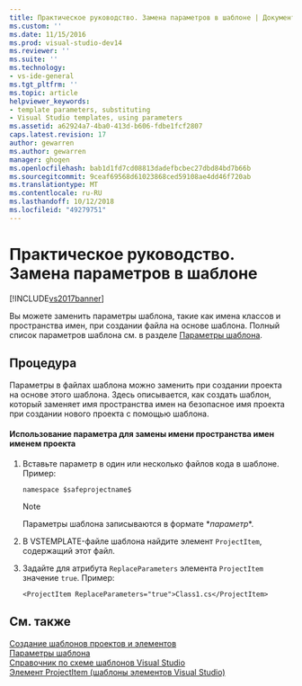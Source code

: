 ```yaml
---
title: Практическое руководство. Замена параметров в шаблоне | Документы Майкрософт
ms.custom: ''
ms.date: 11/15/2016
ms.prod: visual-studio-dev14
ms.reviewer: ''
ms.suite: ''
ms.technology:
- vs-ide-general
ms.tgt_pltfrm: ''
ms.topic: article
helpviewer_keywords:
- template parameters, substituting
- Visual Studio templates, using parameters
ms.assetid: a62924a7-4ba0-413d-b606-fdbe1fcf2807
caps.latest.revision: 17
author: gewarren
ms.author: gewarren
manager: ghogen
ms.openlocfilehash: bab1d1fd7cd08813dadefbcbec27dbd84bd7b66b
ms.sourcegitcommit: 9ceaf69568d61023868ced59108ae4dd46f720ab
ms.translationtype: MT
ms.contentlocale: ru-RU
ms.lasthandoff: 10/12/2018
ms.locfileid: "49279751"
---
```

# <a name="how-to-substitute-parameters-in-a-template"></a>Практическое руководство. Замена параметров в шаблоне
[!INCLUDE[vs2017banner](../includes/vs2017banner.md)]

Вы можете заменить параметры шаблона, такие как имена классов и пространства имен, при создании файла на основе шаблона. Полный список параметров шаблона см. в разделе [Параметры шаблона](../ide/template-parameters.md).  
  
## <a name="procedure"></a>Процедура  
 Параметры в файлах шаблона можно заменить при создании проекта на основе этого шаблона. Здесь описывается, как создать шаблон, который заменяет имя пространства имен на безопасное имя проекта при создании нового проекта с помощью шаблона.  
  
#### <a name="to-use-a-parameter-to-replace-namespace-name-with-the-project-name"></a>Использование параметра для замены имени пространства имен именем проекта  
  
1.  Вставьте параметр в один или несколько файлов кода в шаблоне. Пример:  
  
    ```  
    namespace $safeprojectname$  
    ```  
  
    > [!NOTE]
    >  Параметры шаблона записываются в формате $*параметр*$.  
  
2.  В VSTEMPLATE-файле шаблона найдите элемент `ProjectItem`, содержащий этот файл.  
  
3.  Задайте для атрибута `ReplaceParameters` элемента `ProjectItem` значение `true`. Пример:  
  
    ```  
    <ProjectItem ReplaceParameters="true">Class1.cs</ProjectItem>  
    ```  
  
## <a name="see-also"></a>См. также  
 [Создание шаблонов проектов и элементов](../ide/creating-project-and-item-templates.md)   
 [Параметры шаблона](../ide/template-parameters.md)   
 [Справочник по схеме шаблонов Visual Studio](../extensibility/visual-studio-template-schema-reference.md)   
 [Элемент ProjectItem (шаблоны элементов Visual Studio)](../extensibility/projectitem-element-visual-studio-item-templates.md)



